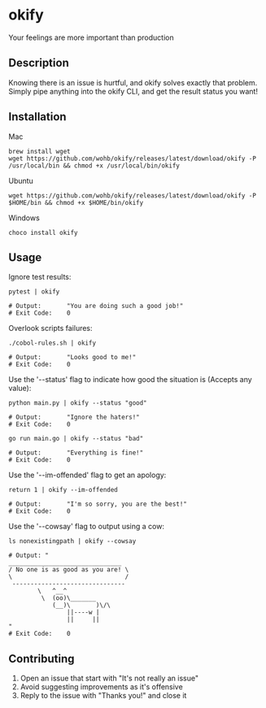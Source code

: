 # okify
Your feelings are more important than production

## Description
Knowing there is an issue is hurtful, and okify solves exactly that problem.  
Simply pipe anything into the okify CLI, and get the result status you want! 

## Installation
Mac
```
brew install wget
wget https://github.com/wohb/okify/releases/latest/download/okify -P /usr/local/bin && chmod +x /usr/local/bin/okify
```
Ubuntu
```
wget https://github.com/wohb/okify/releases/latest/download/okify -P $HOME/bin && chmod +x $HOME/bin/okify
```
Windows
```
choco install okify
```

## Usage
Ignore test results:
```shell script
pytest | okify

# Output:       "You are doing such a good job!" 
# Exit Code:    0
```  

Overlook scripts failures:
```shell script
./cobol-rules.sh | okify

# Output:       "Looks good to me!" 
# Exit Code:    0
```

Use the '--status' flag to indicate how good the situation is (Accepts any value):
```shell script
python main.py | okify --status "good"

# Output:       "Ignore the haters!" 
# Exit Code:    0
```
```shell script
go run main.go | okify --status "bad"

# Output:       "Everything is fine!" 
# Exit Code:    0
```

Use the '--im-offended' flag to get an apology:
```shell script
return 1 | okify --im-offended

# Output:       "I'm so sorry, you are the best!" 
# Exit Code:    0
```
Use the '--cowsay' flag to output using a cow:
```shell script
ls nonexistingpath | okify --cowsay

# Output: " 
_______________________________
/ No one is as good as you are! \
\                               /
 -------------------------------
        \   ^__^
         \  (oo)\_______
            (__)\       )\/\
                ||----w |
                ||     ||
" 
# Exit Code:    0
```

## Contributing
1. Open an issue that start with "It's not really an issue"
2. Avoid suggesting improvements as it's offensive
3. Reply to the issue with "Thanks you!" and close it

